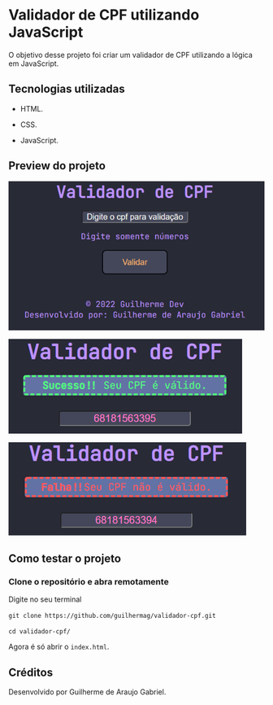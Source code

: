 # Validador de CPF utilizando JavaScript

O objetivo desse projeto foi criar um validador de CPF utilizando a lógica em JavaScript.

## Tecnologias utilizadas

- HTML.
  
- CSS.
  
- JavaScript.
  
## Preview do projeto


![Preview do projeto](./img/preview-1.png)

![Mensagem sucesso](./img/preview-sucesso.png)

![Mensagem erro](./img/preview-erro.png)



## Como testar o projeto

### Clone o repositório e abra remotamente

Digite no seu terminal

``
git clone https://github.com/guilhermag/validador-cpf.git
``

``
cd validador-cpf/
``

Agora é só abrir o ``index.html``.

## Créditos

Desenvolvido por Guilherme de Araujo Gabriel.